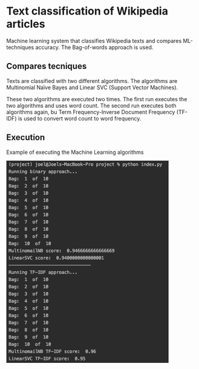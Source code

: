 # Text classification of Wikipedia articles
Machine learning system that classifies Wikipedia texts and compares ML-techniques accuracy.
The Bag-of-words approach is used.

## Compares tecniques
Texts are classified with two different algorithms.
The algorithms are Multinomial Naïve Bayes and Linear SVC (Support Vector Machines).

These two algorithms are executed two times.
The first run executes the two algorithms and uses word count.
The second run executes both algorithms again, bu Term Frequency-Inverse Document Frequency (TF-IDF) is used to convert word count to word frequency.

## Execution
Example of executing the Machine Learning algorithms

![Screenshot of terminal, after execution](/images/screenshot.png)